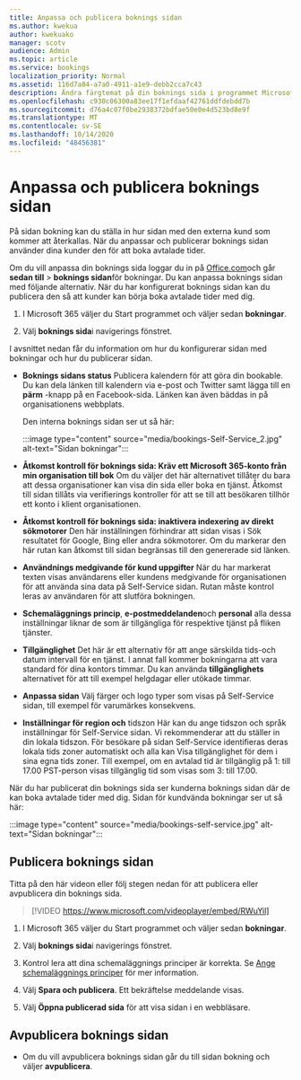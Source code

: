 ```yaml
---
title: Anpassa och publicera boknings sidan
ms.author: kwekua
author: kwekuako
manager: scotv
audience: Admin
ms.topic: article
ms.service: bookings
localization_priority: Normal
ms.assetid: 116d7a84-a7a0-4911-a1e9-debb2cca7c43
description: Ändra färgtemat på din boknings sida i programmet Microsoft-adressbok.
ms.openlocfilehash: c930c06300a83ee17f1efdaaf42761ddfdebdd7b
ms.sourcegitcommit: d76a4c07f0be2938372bdfae50e0e4d523bd8e9f
ms.translationtype: MT
ms.contentlocale: sv-SE
ms.lasthandoff: 10/14/2020
ms.locfileid: "48456381"
---
```

# <a name="customize-and-publish-your-booking-page"></a>Anpassa och publicera boknings sidan

På sidan bokning kan du ställa in hur sidan med den externa kund som kommer att återkallas. När du anpassar och publicerar boknings sidan använder dina kunder den för att boka avtalade tider.

Om du vill anpassa din boknings sida loggar du in på [Office.com](https://office.com)och går **sedan till** \> **boknings sidan**för bokningar. Du kan anpassa boknings sidan med följande alternativ. När du har konfigurerat boknings sidan kan du publicera den så att kunder kan börja boka avtalade tider med dig.

1. I Microsoft 365 väljer du Start programmet och väljer sedan **bokningar**.

2. Välj **boknings sida**i navigerings fönstret.

I avsnittet nedan får du information om hur du konfigurerar sidan med bokningar och hur du publicerar sidan.

- **Boknings sidans status** Publicera kalendern för att göra din bookable. Du kan dela länken till kalendern via e-post och Twitter samt lägga till en **pärm** -knapp på en Facebook-sida. Länken kan även bäddas in på organisationens webbplats.

    Den interna boknings sidan ser ut så här:

    :::image type="content" source="media/bookings-Self-Service_2.jpg" alt-text="Sidan bokningar":::

- **Åtkomst kontroll för boknings sida: Kräv ett Microsoft 365-konto från min organisation till bok**  Om du väljer det här alternativet tillåter du bara att dessa organisationer kan visa din sida eller boka en tjänst. Åtkomst till sidan tillåts via verifierings kontroller för att se till att besökaren tillhör ett konto i klient organisationen.

- **Åtkomst kontroll för boknings sida: inaktivera indexering av direkt sökmotorer** Den här inställningen förhindrar att sidan visas i Sök resultatet för Google, Bing eller andra sökmotorer. Om du markerar den här rutan kan åtkomst till sidan begränsas till den genererade sid länken.

- **Användnings medgivande för kund uppgifter** När du har markerat texten visas användarens eller kundens medgivande för organisationen för att använda sina data på Self-Service sidan. Rutan måste kontrol leras av användaren för att slutföra bokningen.

- **Schemaläggnings princip**, **e-postmeddelanden**och **personal** alla dessa inställningar liknar de som är tillgängliga för respektive tjänst på fliken tjänster.

- **Tillgänglighet** Det här är ett alternativ för att ange särskilda tids-och datum intervall för en tjänst. I annat fall kommer bokningarna att vara standard för dina kontors timmar. Du kan använda **tillgänglighets** alternativet för att till exempel helgdagar eller utökade timmar.

- **Anpassa sidan** Välj färger och logo typer som visas på Self-Service sidan, till exempel för varumärkes konsekvens.

- **Inställningar för region och** tidszon Här kan du ange tidszon och språk inställningar för Self-Service sidan. Vi rekommenderar att du ställer in din lokala tidszon. För besökare på sidan Self-Service identifieras deras lokala tids zoner automatiskt och alla kan Visa tillgänglighet för dem i sina egna tids zoner. Till exempel, om en avtalad tid är tillgänglig på 1: till 17.00 PST-person visas tillgänglig tid som visas som 3: till 17.00.

När du har publicerat din boknings sida ser kunderna boknings sidan där de kan boka avtalade tider med dig. Sidan för kundvända bokningar ser ut så här:

:::image type="content" source="media/bookings-self-service.jpg" alt-text="Sidan bokningar":::

## <a name="publish-the-booking-page"></a>Publicera boknings sidan

Titta på den här videon eller följ stegen nedan för att publicera eller avpublicera din boknings sida.

> [!VIDEO https://www.microsoft.com/videoplayer/embed/RWuYil]

1. I Microsoft 365 väljer du Start programmet och väljer sedan **bokningar**.

1. Välj **boknings sida**i navigerings fönstret.

1. Kontrol lera att dina schemaläggnings principer är korrekta. Se [Ange schemaläggnings principer](set-scheduling-policies.md) för mer information.

1. Välj **Spara och publicera**. Ett bekräftelse meddelande visas.

1. Välj **Öppna publicerad sida** för att visa sidan i en webbläsare.

## <a name="unpublish-the-booking-page"></a>Avpublicera boknings sidan

 - Om du vill avpublicera boknings sidan går du till sidan bokning och väljer **avpublicera**.
